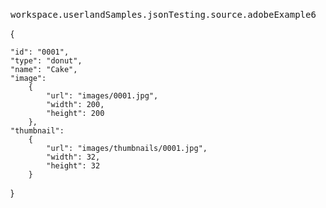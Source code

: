 ### 
<pre>
workspace.userlandSamples.jsonTesting.source.adobeExample6
</pre>{	"id": "0001",	"type": "donut",	"name": "Cake",	"image":		{			"url": "images/0001.jpg",			"width": 200,			"height": 200		},	"thumbnail":		{			"url": "images/thumbnails/0001.jpg",			"width": 32,			"height": 32		}}